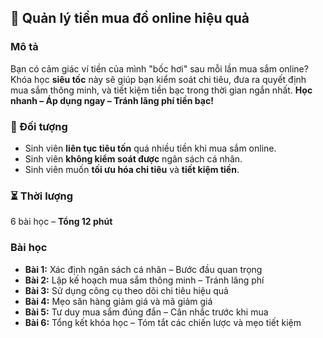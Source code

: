 ## 📌 Quản lý tiền mua đồ online hiệu quả  

### Mô tả  
Bạn có cảm giác ví tiền của mình "bốc hơi" sau mỗi lần mua sắm online? Khóa học **siêu tốc** này sẽ giúp bạn kiểm soát chi tiêu, đưa ra quyết định mua sắm thông minh, và tiết kiệm tiền bạc trong thời gian ngắn nhất. **Học nhanh – Áp dụng ngay – Tránh lãng phí tiền bạc!**  

### 🎯 Đối tượng  
- Sinh viên **liên tục tiêu tốn** quá nhiều tiền khi mua sắm online.  
- Sinh viên **không kiểm soát được** ngân sách cá nhân.  
- Sinh viên muốn **tối ưu hóa chi tiêu** và **tiết kiệm tiền**.  

### ⏳ Thời lượng  
6 bài học – **Tổng 12 phút**  

### Bài học  
- **Bài 1:** Xác định ngân sách cá nhân – Bước đầu quan trọng  
- **Bài 2:** Lập kế hoạch mua sắm thông minh – Tránh lãng phí  
- **Bài 3:** Sử dụng công cụ theo dõi chi tiêu hiệu quả  
- **Bài 4:** Mẹo săn hàng giảm giá và mã giảm giá  
- **Bài 5:** Tư duy mua sắm đúng đắn – Cân nhắc trước khi mua  
- **Bài 6:** Tổng kết khóa học – Tóm tắt các chiến lược và mẹo tiết kiệm